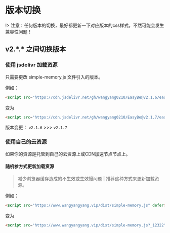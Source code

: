 # 版本切换

!> 注意：任何版本的切换，最好都更新一下对应版本的css样式，不然可能会发生兼容性问题！

## v2.\*.* 之间切换版本

### 使用 jsdelivr 加载资源

只需要更改 simple-memory.js 文件引入的版本。

例如：

```html
<script src="https://cdn.jsdelivr.net/gh/wangyang0210/EasyBe@v2.1.6/easybe/simple-memory.js" defer></script>
```

变为

```html
<script src="https://cdn.jsdelivr.net/gh/wangyang0210/EasyBe@v2.1.7/easybe/simple-memory.js" defer></script>
```

版本变更： `v2.1.6` >>> `v2.1.7` 

### 使用自己的云资源

如果你的资源是托管到自己的云资源上或CDN加速节点节点上。

#### 随机参方式更新加载资源

> 减少浏览器缓存造成的不生效或生效慢问题 | 推荐这种方式来更新加载资源。

例如：

```html
<script src="https://www.wangyangyang.vip/dist/simple-memory.js" defer></script>
```

变为

```html
<script src="https://www.wangyangyang.vip/dist/simple-memory.js?_12322" defer></script>
```
